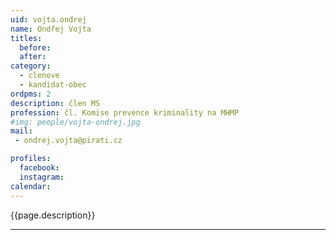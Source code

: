 ```yaml
---
uid: vojta.ondrej
name: Ondřej Vojta
titles:
  before: 
  after:
category:
  - clenove
  - kandidat-obec 
ordpms: 2
description: člen MS
profession: čl. Komise prevence kriminality na MHMP
#img: people/vojta-ondrej.jpg
mail:
 - ondrej.vojta@pirati.cz

profiles:
  facebook: 
  instagram: 
calendar: 
---
```


{{page.description}}



---
